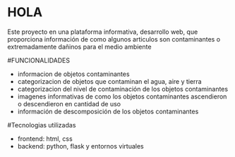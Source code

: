 # HOLA

Este proyecto en una plataforma informativa, desarrollo web, que proporciona información de como algunos articulos son contaminantes o extremadamente dañinos para el medio ambiente

#FUNCIONALIDADES
- informacion de objetos contaminantes
- categorizacion de objetos que contaminan el agua, aire y tierra
- categorizacion del nivel de contaminación de los objetos contaminantes
- imagenes informativas de como los objetos contaminantes ascendieron o descendieron en cantidad de uso
- información de descomposición de los objetos contaminantes
  

#Tecnologias utilizadas
- frontend: html, css
- backend: python, flask y entornos virtuales

